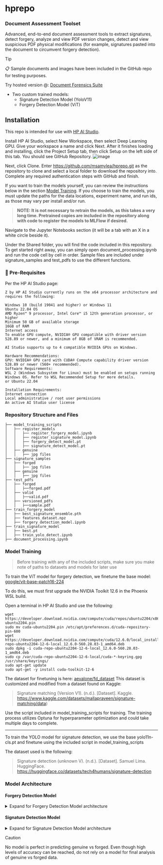 # hprepo
 
### Document Assessment Toolset

Advanced, end-to-end document assessment tools to extract signatures, detect forgery, analyze and view PDF version changes, detect and view suspicious PDF physical modifications (for example, signatures pasted into the document to circumvent forgery detection).
> [!TIP]
> :clipboard:	 Sample documents and images have been included in the GitHub repo for testing purposes.

Try hosted version @: [Document Forensics Suite](https://doctools.streamlit.app/)

- Two custom trained models:
  - Signature Detection Model (YoloV11)
  - Forgery Detection Model (ViT)



## Installation
This repo is intended for use with [HP AI Studio](https://zdocs.datascience.hp.com/downloads).

Install HP AI Studio, select New Workspace, then select Deep Learning GPU. Give your workspace a name and click Next. 
After it finishes loading and installing, click the Project Setup tab, then click Setup on the left side of this tab.  You should see GitHub Repository.
![image](https://github.com/user-attachments/assets/df905f70-f0e6-4d51-8133-1c31c06de862)

Next, click Clone. Enter https://github.com/msamylea/hprepo.git as the repository to clone and select a local folder to download the repository into.  Complete any required authentication steps with GitHub and finish.

If you want to train the models yourself, you can review the instructions below in the section [Model Training](#model-training).  If you choose to train the models, you must update the paths for the data locations, experiment name, and run ids, as those may vary per install and/or run.

> **NOTE: It is not necessary to retrain the models, as this takes a very long time.  Pretrained copies are included in the repository along with code to register the models to MLFlow if desired.**

Navigate to the Jupyter Notebooks section (it will be a tab with an X in a white circle beside it).  

Under the Shared folder, you will find the code included in this repository.  To get started right away, you can simply open document_processing.ipynb and run the code cell by cell in order.  Sample files are included under signature_samples and test_pdfs to use the different functions.


### :notebook: Pre-Requisites
Per the HP AI Studio page:
```
Z by HP AI Studio currently runs on the x64 processor architecture and requires the following:

Windows 10 (build 19041 and higher) or Windows 11
Ubuntu 22.04 OS
AMD Ryzen™ 9 processor, Intel Core™ i5 12th generation processor, or higher
Minimum 50 GB of available storage
16GB of RAM
Internet access
To enable GPU compute, NVIDIA® GPU compatible with driver version 528.89 or newer, and a minimum of 8GB of VRAM is recommended.

AI Studio supports up to 4 compatible NVIDIA GPUs on Windows.

Hardware Recommendations:
GPU: NVIDIA® GPU card with CUDA® Compute capability driver version 528.89 or newer (560+ recommended).
Software Requirements:
WSL 2 (Windows Subsystem for Linux) must be enabled on setups running Windows OS. Refer to WSL Recommended Setup for more details.
or Ubuntu 22.04

Installation Requirements:
Internet connection
Local administrative / root user permissions
An active AI Studio user license
```
  
### Repository Structure and Files

```
├── model_training_scripts
│   ├── register_models
│   │   ├── register_forgery_model.ipynb
│   │   ├── register_signature_model.ipynb
│   │   ├── forgery_detect_model.pt
│   │   ├── signature_detect_model.pt
│   ├── genuine
│   │   ├── jpg files
├── signature_samples
│   ├── forged
│   │   ├── jpg files
│   ├── genuine
│   │   ├── jpg files
├── test_pdfs
│   ├── forged
│   │   ├──forged.pdf
│   ├── valid
│   │   ├──valid.pdf
│   ├── versioned_pdfs
│   │   ├──sample.pdf
├── train_forgery_model
│   ├── best_signature_ensemble.pth
│   ├── features_dataset.npz
│   ├── forgery_detection_model.ipynb
├── train_signature_model
│   ├── best.pt
│   ├── train_yolo_detect.ipynb
├── document_processing.ipynb
```
### Model Training
> Before training with any of the included scripts, make sure you make note of paths to datasets and models for later use

To train the ViT model for forgery detection, we finetune the base model: [google/vit-base-patch16-224](https://huggingface.co/google/vit-base-patch16-224)

To do this, we must first upgrade the NVIDIA Toolkit 12.6 in the Phoenix WSL build.

Open a terminal in HP AI Studio and use the following:
```
wget https://developer.download.nvidia.com/compute/cuda/repos/ubuntu2204/x86_64/cuda-ubuntu2204.pin
sudo mv cuda-ubuntu2204.pin /etc/apt/preferences.d/cuda-repository-pin-600
wget https://developer.download.nvidia.com/compute/cuda/12.6.0/local_installers/cuda-repo-ubuntu2204-12-6-local_12.6.0-560.28.03-1_amd64.deb
sudo dpkg -i cuda-repo-ubuntu2204-12-6-local_12.6.0-560.28.03-1_amd64.deb
sudo cp /var/cuda-repo-ubuntu2204-12-6-local/cuda-*-keyring.gpg /usr/share/keyrings/
sudo apt-get update
sudo apt-get -y install cuda-toolkit-12-6
```
The dataset for finetuning is here: [aevalone/fd_dataset](https://huggingface.co/datasets/aevalone/fd_dataset)
This dataset is customized and modified from a dataset found on Kaggle: 
> Signature matching (Version V1). (n.d.). [Dataset]. Kaggle. https://www.kaggle.com/datasets/mallapraveen/signature-matching/data)

Use the script included in model_training_scripts for training.
The training process utilizes Optuna for hyperparameter optimization and could take multiple days to complete.

---

To train the YOLO model for signature detection, we use the base yolo11n-cls.pt and finetune using the included script in model_training_scripts

The dataset used is the following: 
> Signature detection (unknown V). (n.d.). [Dataset]. Samuel Lima. HuggingFace. https://huggingface.co/datasets/tech4humans/signature-detection

### Model Architecture
#### Forgery Detection Model
<details>
<summary>Expand for Forgery Detection Model architecture</summary>
 
![forgery_detection onnx](https://github.com/user-attachments/assets/afdee67e-1552-4227-b18f-b74e856653d6)

</details>

#### Signature Detection Model
<details>
<summary>Expand for Signature Detection Model architecture</summary>
 
![sig_detect onnx](https://github.com/user-attachments/assets/45df1c29-6001-4aac-9f8d-213c8563b3bb)

 </details>

> [!CAUTION]
> No model is perfect in predicting genuine vs forged. Even though high levels of accuracy can be reached, do not rely on a model for final analysis of genuine vs forged data.
